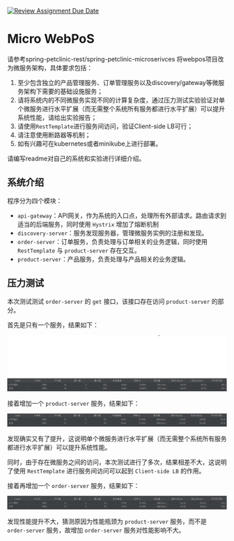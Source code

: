 [![Review Assignment Due Date](https://classroom.github.com/assets/deadline-readme-button-24ddc0f5d75046c5622901739e7c5dd533143b0c8e959d652212380cedb1ea36.svg)](https://classroom.github.com/a/IMEm063v)
# Micro WebPoS 


请参考spring-petclinic-rest/spring-petclinic-microserivces 将webpos项目改为微服务架构，具体要求包括：
1. 至少包含独立的产品管理服务、订单管理服务以及discovery/gateway等微服务架构下需要的基础设施服务；
2. 请将系统内的不同微服务实现不同的计算复杂度，通过压力测试实验验证对单个微服务进行水平扩展（而无需整个系统所有服务都进行水平扩展）可以提升系统性能，请给出实验报告；
3. 请使用`RestTemplate`进行服务间访问，验证Client-side LB可行；
4. 请注意使用断路器等机制；
5. 如有兴趣可在kubernetes或者minikube上进行部署。

请编写readme对自己的系统和实验进行详细介绍。

## 系统介绍

程序分为四个模块：
- `api-gateway`：API网关，作为系统的入口点，处理所有外部请求。路由请求到适当的后端服务，同时使用 `Hystrix` 增加了熔断机制
- `discovery-server`：服务发现服务器，管理微服务实例的注册和发现。
- `order-server`：订单服务，负责处理与订单相关的业务逻辑，同时使用 `RestTemplate` 与 `product-server` 存在交互。
- `product-server`：产品服务，负责处理与产品相关的业务逻辑。

## 压力测试

本次测试测试 `order-server` 的 `get` 接口，该接口存在访问 `product-server` 的部分。

首先是只有一个服务，结果如下：

[![result-1](./result/result-1.png)](./result/result-1.png)

接着增加一个 `product-server` 服务，结果如下：

[![result-2](./result/result-2.png)](./result/result-2.png)

发现确实又有了提升，这说明单个微服务进行水平扩展（而无需整个系统所有服务都进行水平扩展）可以提升系统性能。

同时，由于存在微服务之间的访问，本次测试进行了多次，结果相差不大，这说明了使用 `RestTemplate` 进行服务间访问可以起到 `Client-side LB` 的作用。

接着再增加一个 `order-server` 服务，结果如下：

[![result-3](./result/result-3.png)](./result/result-3.png)

发现性能提升不大，猜测原因为性能瓶颈为 `product-server` 服务，而不是 `order-server` 服务，故增加 `order-server` 服务对性能影响不大。
